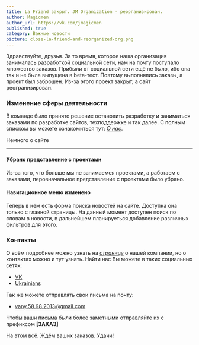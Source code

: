 ```yaml
---
title: La Friend закрыт. JM Organization - реорганизирован.
author: Magicmen
author_url: https://vk.com/jmagicmen
published: true
category: Важные новости
picture: close-la-friend-and-reorganized-org.png
---
```


Здравствуйте, друзья. За то время, которое наша организация занималась разработкой социальной сети, нам на почту поступало множество заказов. Прибыли от социальной сети ещё не было, ибо она так и не была выпущена в beta-тест. Поэтому выполнялись заказы, а проект был заброшен. Из-за этого проект закрыт, а сайт реогранизирован.

### Изменение сферы деятельности ###
В команде было принято решение остановить разработку и заниматься заказами по разработке сайтов, техподдержке и так далее. С полным списком вы можете ознакомиться тут: _[О нас](https://jm-organization.github.io/about "О нас")_.

Немного о сайте
***
#### Убрано представление с проектами ####
Из-за того, что больше мы не занимаемся проектами, а работаем с заказами, перовначальное представление с проектами было убрано.
#### Навигационное меню изменено ####
Теперь в нём есть форма поиска новостей на сайте. Доступна она только с главной страницы. На данный момент доступен поиск по словам в новости, в дальнейшем планируеться добавление различных фильтров для этого.

### Контакты ###
О всём подробнее можно узнать на _[странице](https://jm-organization.github.io/about#contact "О нас")_ о нашей компании, но о контактах можно и тут узнать. Найти нас Вы  можете в таких социальных сетях:

* [VK](https://vk.com/jm_organization "JM Organization")
* [Ukrainians](https://www.ukrainians.co/c242 "JM Organization")

Так же можете отправлять свои письма на почту:

* [vany.58.98.2013@gmail.com](mailto:vany.58.98.2013@gmail.com "Отправить письмо на почту")

Чтобы ваши письма были более заметными отправляйте их с префиксом **[ЗАКАЗ]**

На этом всё. Ждём ваших заказов. Удачи!